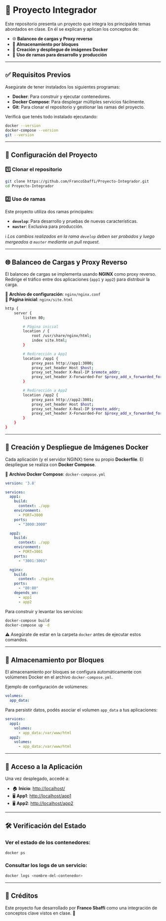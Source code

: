 
# 🚀 Proyecto Integrador

Este repositorio presenta un proyecto que integra los principales temas abordados en clase. En él se explican y aplican los conceptos de:

- 🌐 **Balanceo de cargas y Proxy reverso**  
- 💾 **Almacenamiento por bloques**  
- 🐳 **Creación y despliegue de imágenes Docker**  
- 🌱 **Uso de ramas para desarrollo y producción**  

---

## ✅ **Requisitos Previos**

Asegúrate de tener instalados los siguientes programas:

- **Docker**: Para construir y ejecutar contenedores.  
- **Docker Compose**: Para desplegar múltiples servicios fácilmente.  
- **Git**: Para clonar el repositorio y gestionar las ramas del proyecto.  

Verificá que tenés todo instalado ejecutando:

```bash
docker --version
docker-compose --version
git --version
```

---

## 🚀 **Configuración del Proyecto**

### 1️⃣ Clonar el repositorio
```bash
git clone https://github.com/FrancoSbaffi/Proyecto-Integrador.git
cd Proyecto-Integrador
```

### 2️⃣ Uso de ramas
Este proyecto utiliza dos ramas principales:

- **`develop`**: Para desarrollo y pruebas de nuevas características.  
- **`master`**: Exclusiva para producción.  

ℹ️ *Los cambios realizados en la rama `develop` deben ser probados y luego mergeados a `master` mediante un pull request.*

---

## 🌐 **Balanceo de Cargas y Proxy Reverso**

El balanceo de cargas se implementa usando **NGINX** como proxy reverso. Redirige el tráfico entre dos aplicaciones (`app1` y `app2`) para distribuir la carga. 

📁 **Archivo de configuración**: `nginx/nginx.conf`  
📁 **Página inicial**: `nginx/site.html`  

```bash
http {
    server {
        listen 80;

        # Página inicial
        location / {
            root /usr/share/nginx/html;
            index site.html;
        }

        # Redirección a App1
        location /app1 {
            proxy_pass http://app1:3000;
            proxy_set_header Host $host;
            proxy_set_header X-Real-IP $remote_addr;
            proxy_set_header X-Forwarded-For $proxy_add_x_forwarded_for;
        }

        # Redirección a App2
        location /app2 {
            proxy_pass http://app2:3001;
            proxy_set_header Host $host;
            proxy_set_header X-Real-IP $remote_addr;
            proxy_set_header X-Forwarded-For $proxy_add_x_forwarded_for;
        }
    }
}
```

---

## 🐳 **Creación y Despliegue de Imágenes Docker**

Cada aplicación (y el servidor NGINX) tiene su propio **Dockerfile**. El despliegue se realiza con **Docker Compose**.

📁 **Archivo Docker Compose**: `docker-compose.yml`  

```yaml
version: '3.8'

services:
  app1:
    build:
      context: ./app
    environment:
      - PORT=3000
    ports:
      - "3000:3000"

  app2:
    build:
      context: ./app
    environment:
      - PORT=3001
    ports:
      - "3001:3001"

  nginx:
    build:
      context: ./nginx
    ports:
      - "80:80"
    depends_on:
      - app1
      - app2
```

Para construir y levantar los servicios:

```bash
docker-compose build
docker-compose up -d
```

⚠️ Asegúrate de estar en la carpeta `docker` antes de ejecutar estos comandos.

---

## 💾 **Almacenamiento por Bloques**

El almacenamiento por bloques se configura automáticamente con volúmenes Docker en el archivo `docker-compose.yml`.

Ejemplo de configuración de volúmenes:

```yaml
volumes:
  app_data:
```

Para persistir datos, podés asociar el volumen `app_data` a tus aplicaciones:

```yaml
services:
  app1:
    volumes:
      - app_data:/var/www/html
  app2:
    volumes:
      - app_data:/var/www/html
```

---

## 📄 **Acceso a la Aplicación**

Una vez desplegado, accedé a:

- 🏠 **Inicio**: [http://localhost/](http://localhost/)  
- 🖥️ **App1**: [http://localhost/app1](http://localhost/app1)  
- 🖥️ **App2**: [http://localhost/app2](http://localhost/app2)  

---

## 🛠️ **Verificación del Estado**

### Ver el estado de los contenedores:
```bash
docker ps
```

### Consultar los logs de un servicio:
```bash
docker logs <nombre-del-contenedor>
```

---

## 🎉 **Créditos**

Este proyecto fue desarrollado por **Franco Sbaffi** como una integración de conceptos clave vistos en clase. 🚀

